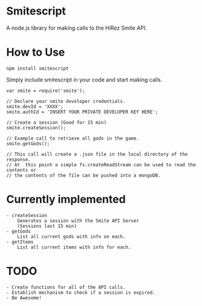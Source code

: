# Smitescript
A node.js library for making calls to the HiRez Smite API.

# How to Use
	
	npm install smitescript

Simply include smitescript in your code and start making calls.

	var smite = require('smite');

	// Declare your smite developer credentials.
	smite.devId = 'XXXX';
	smite.authId = 'INSERT YOUR PRIVATE DEVELOPER KEY HERE';

	// Create a session (Good for 15 min)
	smite.createSession();

	// Example call to retrieve all gods in the game.
	smite.getGods();

	// This call will create a .json file in the local directory of the response.
	// At  this point a simple fs.createReadStream can be used to read the contents or
	// the contents of the file can be pushed into a mongoDB.

# Currently implemented
	- createSession
		Generates a session with the Smite API Server
		(Sessions last 15 min)
	- getGods
		List all current gods with info on each.
	- getItems
		List all current items with info for each.

# TODO
	- Create functions for all of the API calls.
	- Establish mechanism to check if a session is expired.
	- Be Awesome!